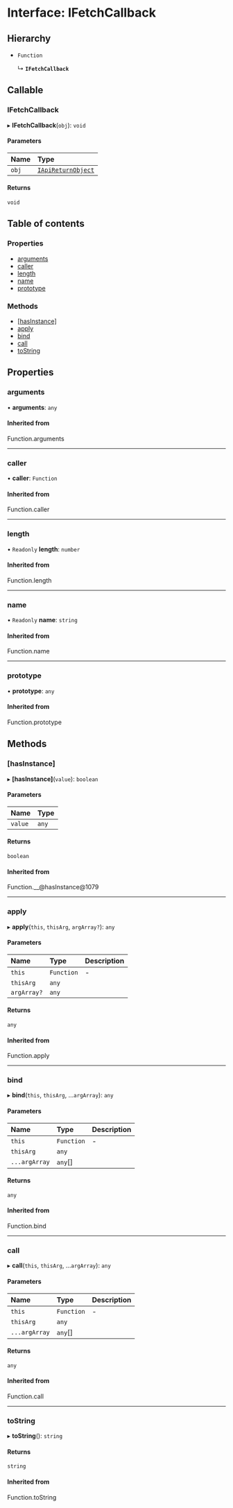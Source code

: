 # Interface: IFetchCallback

## Hierarchy

- `Function`

  ↳ **`IFetchCallback`**

## Callable

### IFetchCallback

▸ **IFetchCallback**(`obj`): `void`

#### Parameters

| Name | Type |
| :------ | :------ |
| `obj` | [`IApiReturnObject`](IApiReturnObject.md) |

#### Returns

`void`

## Table of contents

### Properties

- [arguments](IFetchCallback.md#arguments)
- [caller](IFetchCallback.md#caller)
- [length](IFetchCallback.md#length)
- [name](IFetchCallback.md#name)
- [prototype](IFetchCallback.md#prototype)

### Methods

- [[hasInstance]](IFetchCallback.md#[hasinstance])
- [apply](IFetchCallback.md#apply)
- [bind](IFetchCallback.md#bind)
- [call](IFetchCallback.md#call)
- [toString](IFetchCallback.md#tostring)

## Properties

### arguments

• **arguments**: `any`

#### Inherited from

Function.arguments

___

### caller

• **caller**: `Function`

#### Inherited from

Function.caller

___

### length

• `Readonly` **length**: `number`

#### Inherited from

Function.length

___

### name

• `Readonly` **name**: `string`

#### Inherited from

Function.name

___

### prototype

• **prototype**: `any`

#### Inherited from

Function.prototype

## Methods

### [hasInstance]

▸ **[hasInstance]**(`value`): `boolean`

#### Parameters

| Name | Type |
| :------ | :------ |
| `value` | `any` |

#### Returns

`boolean`

#### Inherited from

Function.\_\_@hasInstance@1079

___

### apply

▸ **apply**(`this`, `thisArg`, `argArray?`): `any`

#### Parameters

| Name | Type | Description |
| :------ | :------ | :------ |
| `this` | `Function` | - |
| `thisArg` | `any` |  |
| `argArray?` | `any` |  |

#### Returns

`any`

#### Inherited from

Function.apply

___

### bind

▸ **bind**(`this`, `thisArg`, ...`argArray`): `any`

#### Parameters

| Name | Type | Description |
| :------ | :------ | :------ |
| `this` | `Function` | - |
| `thisArg` | `any` |  |
| `...argArray` | `any`[] |  |

#### Returns

`any`

#### Inherited from

Function.bind

___

### call

▸ **call**(`this`, `thisArg`, ...`argArray`): `any`

#### Parameters

| Name | Type | Description |
| :------ | :------ | :------ |
| `this` | `Function` | - |
| `thisArg` | `any` |  |
| `...argArray` | `any`[] |  |

#### Returns

`any`

#### Inherited from

Function.call

___

### toString

▸ **toString**(): `string`

#### Returns

`string`

#### Inherited from

Function.toString
